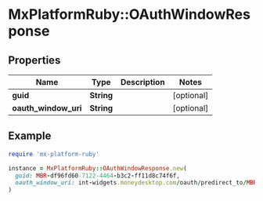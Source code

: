 # MxPlatformRuby::OAuthWindowResponse

## Properties

| Name | Type | Description | Notes |
| ---- | ---- | ----------- | ----- |
| **guid** | **String** |  | [optional] |
| **oauth_window_uri** | **String** |  | [optional] |

## Example

```ruby
require 'mx-platform-ruby'

instance = MxPlatformRuby::OAuthWindowResponse.new(
  guid: MBR-df96fd60-7122-4464-b3c2-ff11d8c74f6f,
  oauth_window_uri: int-widgets.moneydesktop.com/oauth/predirect_to/MBR-df96fd60-7122-4464-b3c2-ff11d8c74f6f/zgknnw5k7dmztn2njmwlgz574mZlnft6vdrv7kzn9ptj325th6c5p0w6c7j83Ap1bqg01mhsr1bqjgf2fry3ly9wff497c6fcczbyrfgj7s39cygw95Akl7vlpmcAy2kmvh1mlkytg7jA1z3vnw1w3zx2r1wt65s6f6r3ryqqrysl9qA1kr6cAj6vhr1zl325Azz6hx52j1ll3vwbvvbv5xzy7d6csplyw25brA7147vAfq29ArjjAj4qmc6r6h457hkcj2946m0kjp2xzpkz6hz55lsp3Avmdb8dsq4xzqmzzqk68s6bp5tj9jsskw4wvcb95vm4fwh9w8phgp67hfj2flrtwcy5bxbtk74?skip_aggregation&#x3D;false
)
```

